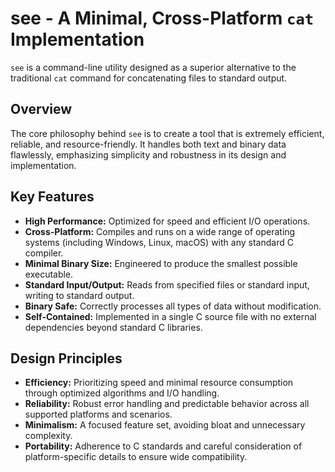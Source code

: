 # see - A Minimal, Cross-Platform `cat` Implementation

`see` is a command-line utility designed as a superior alternative to the
traditional `cat` command for concatenating files to standard output.

## Overview

The core philosophy behind `see` is to create a tool that is extremely
efficient, reliable, and resource-friendly. It handles both text and binary
data flawlessly, emphasizing simplicity and robustness in its design and
implementation.

## Key Features

*   **High Performance:** Optimized for speed and efficient I/O operations.
*   **Cross-Platform:** Compiles and runs on a wide range of operating systems
    (including Windows, Linux, macOS) with any standard C compiler.
*   **Minimal Binary Size:** Engineered to produce the smallest possible
    executable.
*   **Standard Input/Output:** Reads from specified files or standard input,
    writing to standard output.
*   **Binary Safe:** Correctly processes all types of data without modification.
*   **Self-Contained:** Implemented in a single C source file with no external
    dependencies beyond standard C libraries.

## Design Principles

*   **Efficiency:** Prioritizing speed and minimal resource consumption through
    optimized algorithms and I/O handling.
*   **Reliability:** Robust error handling and predictable behavior across all
    supported platforms and scenarios.
*   **Minimalism:** A focused feature set, avoiding bloat and unnecessary
    complexity.
*   **Portability:** Adherence to C standards and careful consideration of
    platform-specific details to ensure wide compatibility.
